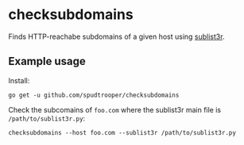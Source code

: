 # checksubdomains

Finds HTTP-reachabe subdomains of a given host using [sublist3r](https://github.com/aboul3la/Sublist3r).

## Example usage

Install:

```
go get -u github.com/spudtrooper/checksubdomains
```

Check the subcomains of `foo.com` where the sublist3r main file is `/path/to/sublist3r.py`:

```
checksubdomains --host foo.com --sublist3r /path/to/sublist3r.py
```